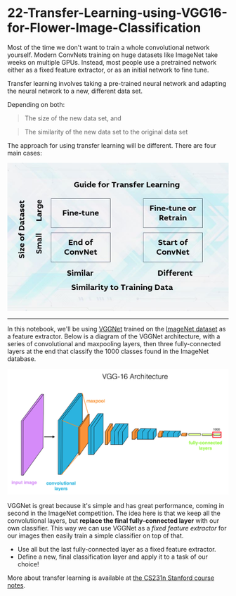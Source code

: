 # 22-Transfer-Learning-using-VGG16-for-Flower-Image-Classification

Most of the time we don't want to train a whole convolutional network yourself. Modern ConvNets training on huge datasets like ImageNet take weeks on multiple GPUs.
Instead, most people use a pretrained network either as a fixed feature extractor, or as an initial network to fine tune.

Transfer learning involves taking a pre-trained neural network and adapting the neural network to a new, different data set.

Depending on both:

> The size of the new data set, and

> The similarity of the new data set to the original data set

The approach for using transfer learning will be different. There are four main cases:

![alt text](https://github.com/Yogesh-S/22-Transfer-Learning-using-VGG16-for-Flower-Image-Classification/blob/main/TransferLearning.JPG?raw=true)

---
In this notebook, we'll be using [VGGNet](https://arxiv.org/pdf/1409.1556.pdf) trained on the [ImageNet dataset](http://www.image-net.org/) as a feature extractor. Below is a diagram of the VGGNet architecture, with a series of convolutional and maxpooling layers, then three fully-connected layers at the end that classify the 1000 classes found in the ImageNet database.

![alt text](https://github.com/Yogesh-S/22-Transfer-Learning-using-VGG16-for-Flower-Image-Classification/blob/main/vgg_16_architecture.png?raw=true)

VGGNet is great because it's simple and has great performance, coming in second in the ImageNet competition. The idea here is that we keep all the convolutional layers, but **replace the final fully-connected layer** with our own classifier. This way we can use VGGNet as a _fixed feature extractor_ for our images then easily train a simple classifier on top of that. 
* Use all but the last fully-connected layer as a fixed feature extractor.
* Define a new, final classification layer and apply it to a task of our choice!

More about transfer learning is available at [the CS231n Stanford course notes](http://cs231n.github.io/transfer-learning/).
